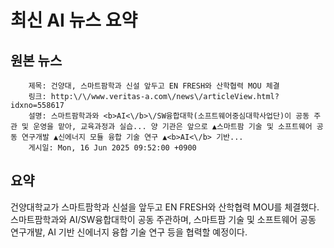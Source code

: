 # 최신 AI 뉴스 요약

## 원본 뉴스
		제목: 건양대, 스마트팜학과 신설 앞두고 EN FRESH와 산학협력 MOU 체결
		링크: http:\/\/www.veritas-a.com\/news\/articleView.html?idxno=558617
		설명: 스마트팜학과와 <b>AI<\/b>\/SW융합대학(소프트웨어중심대학사업단)이 공동 주관 및 운영을 맡아, 교육과정과 실습... 양 기관은 앞으로 ▲스마트팜 기술 및 소프트웨어 공동 연구개발 ▲신에너지 모듈 융합 기술 연구 ▲<b>AI<\/b> 기반... 
		게시일: Mon, 16 Jun 2025 09:52:00 +0900


## 요약
건양대학교가 스마트팜학과 신설을 앞두고 EN FRESH와 산학협력 MOU를 체결했다. 스마트팜학과와 AI/SW융합대학이 공동 주관하며, 스마트팜 기술 및 소프트웨어 공동 연구개발, AI 기반 신에너지 융합 기술 연구 등을 협력할 예정이다.
